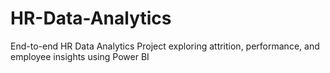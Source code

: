 # HR-Data-Analytics
End-to-end HR Data Analytics Project exploring attrition, performance, and employee insights using Power BI

